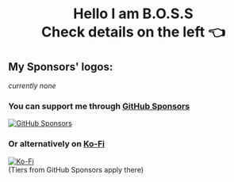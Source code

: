 <div align="center">
  <h1>
    Hello I am B.O.S.S<br>
    Check details on the left 👈
  </h1>
</div>

## My Sponsors' logos:
*currently none*

### You can support me through [GitHub Sponsors](https://github.com/sponsors/BxOxSxS)
[![GitHub Sponsors](https://img.shields.io/badge/sponsor-30363D?style=for-the-badge&logo=GitHub-Sponsors&logoSize=auto)](https://github.com/sponsors/BxOxSxS)

### Or alternatively on [Ko-Fi](https://ko-fi.com/BxOxSxS)
[![Ko-Fi](https://ko-fi.com/img/githubbutton_sm.svg)](https://ko-fi.com/BxOxSxS)
<br>
(Tiers from GitHub Sponsors apply there)